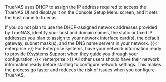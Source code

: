 &NewLine;

TrueNAS uses DHCP to assign the IP address required to access the TrueNAS UI and displays it on the Console Setup Menu screen, and it sets the host name to truenas.

If you do not plan to use the DHCP-assigned network addresses provided by TrueNAS, identify your host and domain names, the static or fixed IP addresses you plan to assign to your network interface card(s), the default gateway, subnet mask(s), and the DNS name servers in your network. 
{{< enterprise >}}
For Enterprise systems, have your network information ready to provide iXsystems Support when they guide you through your configuration. 
{{< /enterprise >}}
All other users should have their network information ready before starting to configure network settings. This makes the process go faster and reduces the risk of issues when you configure TrueNAS. 
